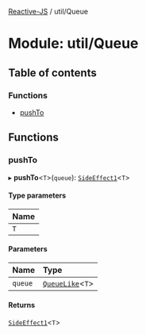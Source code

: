 [Reactive-JS](../README.md) / util/Queue

# Module: util/Queue

## Table of contents

### Functions

- [pushTo](util_Queue.md#pushto)

## Functions

### pushTo

▸ **pushTo**<`T`\>(`queue`): [`SideEffect1`](functions.md#sideeffect1)<`T`\>

#### Type parameters

| Name |
| :------ |
| `T` |

#### Parameters

| Name | Type |
| :------ | :------ |
| `queue` | [`QueueLike`](../interfaces/util.QueueLike.md)<`T`\> |

#### Returns

[`SideEffect1`](functions.md#sideeffect1)<`T`\>
